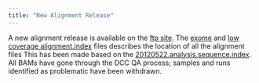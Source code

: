 ```yaml
---
title: "New Alignment Release"
---
```

                    
A new alignment release is available on the [ftp site](ftp://ftp.1000genomes.ebi.ac.uk/vol1/ftp/data). The [exome](ftp://ftp.1000genomes.ebi.ac.uk/vol1/ftp/alignment_indices/20120522.exome.alignment.index) and [low coverage alignment.index](ftp://ftp.1000genomes.ebi.ac.uk/vol1/ftp/alignment_indices/20120522.alignment.index) files describes the location of all the alignment files This has been made based on the [20120522.analysis.sequence.index](http://ftp.1000genomes.ebi.ac.uk/vol1/ftp/sequence_indices/20120522.analysis.sequence.index). All BAMs have gone through the DCC QA process; samples and runs identified as problematic have been withdrawn. 
